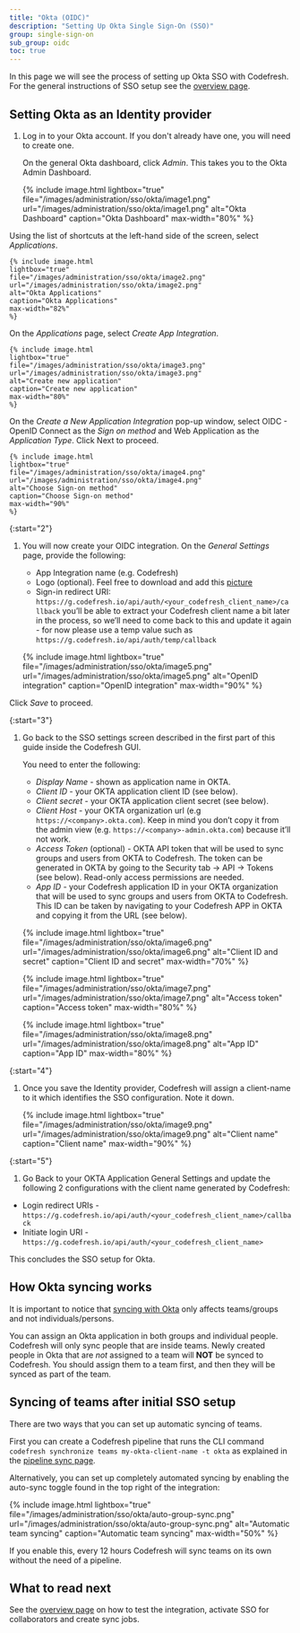 ```yaml
---
title: "Okta (OIDC)"
description: "Setting Up Okta Single Sign-On (SSO)"
group: single-sign-on
sub_group: oidc
toc: true
---
```


In this page we will see the process of setting up Okta SSO with Codefresh. For the general instructions of SSO setup
see the [overview page]({{site.baseurl}}/docs/single-sign-on/oidc/).

## Setting Okta as an Identity provider

1. Log in to your Okta account. If you don't already have one, you will need to create one.

    On the general Okta dashboard, click *Admin*. This takes you to the Okta Admin Dashboard.

    {% include image.html
    lightbox="true"
    file="/images/administration/sso/okta/image1.png" 
    url="/images/administration/sso/okta/image1.png"
    alt="Okta Dashboard"
    caption="Okta Dashboard"
    max-width="80%"
    %}

Using the list of shortcuts at the left-hand side of the screen, select *Applications*.

    {% include image.html
    lightbox="true"
    file="/images/administration/sso/okta/image2.png" 
    url="/images/administration/sso/okta/image2.png"
    alt="Okta Applications"
    caption="Okta Applications"
    max-width="82%"
    %}

On the *Applications* page, select *Create App Integration*.

    {% include image.html
    lightbox="true"
    file="/images/administration/sso/okta/image3.png"
    url="/images/administration/sso/okta/image3.png"
    alt="Create new application"
    caption="Create new application"
    max-width="80%"
    %}

On the *Create a New Application Integration* pop-up window, select OIDC - OpenID Connect as the *Sign on method* and Web Application as the *Application Type*. Click Next to proceed.

    {% include image.html
    lightbox="true"
    file="/images/administration/sso/okta/image4.png"
    url="/images/administration/sso/okta/image4.png"
    alt="Choose Sign-on method"
    caption="Choose Sign-on method"
    max-width="90%"
    %}

{:start="2"}
1. You will now create your OIDC integration. On the *General Settings* page, provide the following:

    * App Integration name (e.g. Codefresh)
    * Logo (optional). Feel free to download and add this [picture]({{site.baseurl}}/images/administration/sso/okta/codefresh-logo.png)
    * Sign-in redirect URI: `https://g.codefresh.io/api/auth/<your_codefresh_client_name>/callback` you’ll be able to extract your Codefresh client name a bit later in the process, so we’ll need to come back to this and update it again - for now please use a temp value such as `https://g.codefresh.io/api/auth/temp/callback`


    {% include image.html
    lightbox="true"
    file="/images/administration/sso/okta/image5.png"
    url="/images/administration/sso/okta/image5.png"
    alt="OpenID integration"
    caption="OpenID integration"
    max-width="90%"
    %}

Click *Save* to proceed.


{:start="3"}
1. Go back to the SSO settings screen described in the first part of this guide inside the Codefresh GUI.

    You need to enter the following:

    * *Display Name* - shown as application name in OKTA.
    * *Client ID* - your OKTA application client ID (see below).
    * *Client secret* - your OKTA application client secret (see below).
    * *Client Host* - your OKTA organization url (e.g `https://<company>.okta.com`). Keep in mind you don’t copy it from the admin view (e.g. `https://<company>-admin.okta.com`) because it’ll not work.
    * *Access Token* (optional) - OKTA API token that will be used to sync groups and users from OKTA to Codefresh. The token can be generated in OKTA by going to the Security tab -> API -> Tokens (see below). Read-only access permissions are needed.
    * *App ID* - your Codefresh application ID in your OKTA organization that will be used to sync groups and users from OKTA to Codefresh. This ID can be taken by navigating to your Codefresh APP in OKTA and copying it from the URL (see below).

    {% include image.html
    lightbox="true"
    file="/images/administration/sso/okta/image6.png"
    url="/images/administration/sso/okta/image6.png"
    alt="Client ID and secret"
    caption="Client ID and secret"
    max-width="70%"
    %}

    {% include image.html
    lightbox="true"
    file="/images/administration/sso/okta/image7.png"
    url="/images/administration/sso/okta/image7.png"
    alt="Access token"
    caption="Access token"
    max-width="80%"
    %}

    {% include image.html
    lightbox="true"
    file="/images/administration/sso/okta/image8.png"
    url="/images/administration/sso/okta/image8.png"
    alt="App ID"
    caption="App ID"
    max-width="80%"
    %}

{:start="4"}
1. Once you save the Identity provider, Codefresh will assign a client-name to it which identifies the SSO configuration.
Note it down.

    {% include image.html
    lightbox="true"
    file="/images/administration/sso/okta/image9.png"
    url="/images/administration/sso/okta/image9.png"
    alt="Client name"
    caption="Client name"
    max-width="90%"
    %}

{:start="5"}
1. Go Back to your OKTA Application General Settings and update the following 2 configurations with the client name generated by Codefresh:

* Login redirect URIs - `https://g.codefresh.io/api/auth/<your_codefresh_client_name>/callback`
* Initiate login URI - `https://g.codefresh.io/api/auth/<your_codefresh_client_name>`

This concludes the SSO setup for Okta.

## How Okta syncing works

It is important to notice that [syncing with Okta]({{site.baseurl}}/docs/single-sign-on/oidc/#syncing-of-teams-after-initial-sso-setup)
only affects teams/groups and not individuals/persons.

You can assign an Okta application in both groups and individual people. Codefresh will only sync people that are inside teams. Newly created people in Okta that are *not* assigned to a team will **NOT** be synced to Codefresh. You should assign them to a team first, and then they will be synced as part of the team.

## Syncing of teams after initial SSO setup

There are two ways that you can set up automatic syncing of teams.

First you can create a Codefresh pipeline that runs the CLI command `codefresh synchronize teams my-okta-client-name -t okta` as explained in the [pipeline sync page]({{site.baseurl}}/docs/single-sign-on/oidc/#syncing-of-teams-after-initial-sso-setup).

Alternatively, you can set up completely automated syncing by enabling the auto-sync toggle found in the top right of the integration:

{% include image.html
lightbox="true"
file="/images/administration/sso/okta/auto-group-sync.png"
url="/images/administration/sso/okta/auto-group-sync.png"
alt="Automatic team syncing"
caption="Automatic team syncing"
max-width="50%"
%}

If you enable this, every 12 hours Codefresh will sync teams on its own without the need of a pipeline.

## What to read next

See the [overview page]({{site.baseurl}}/docs/single-sign-on/oidc/#testing-your-identity-provider) on how to test the integration, activate SSO for collaborators and create sync jobs.
